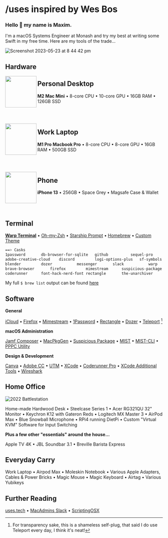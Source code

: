 # /uses inspired by Wes Bos

### Hello 👋 my name is Maxim. 
I'm a macOS Systems Engineer at Monash and try my best at writing some Swift in my free time. Here are my tools of the trade...

![Screenshot 2023-05-23 at 8 44 42 pm](https://github.com/maximlevey/Uses/assets/72744507/d70c5b7c-9be3-496a-8c4f-155dff660e2b)

## Hardware

<img align="left" width="100" height="100" src="https://github.com/maximlevey/Uses/assets/72744507/b321292f-2aa2-4418-b18b-709e27bcef11">

## Personal Desktop

**M2 Mac Mini** • 8-core CPU • 10-core GPU • 16GB RAM • 126GB SSD

<br/><br/>

<img align="left" width="100" height="100" src="https://github.com/maximlevey/Uses/assets/72744507/6525664f-d447-4719-8907-1238a91c9fc9">

## Work Laptop

**M1 Pro Macbook Pro** • 8-core CPU • 8-core GPU • 16GB RAM • 500GB SSD

<br/><br/>

<img align="left" width="100" height="100" src="https://github.com/maximlevey/Uses/assets/72744507/f9a6efd9-7d79-4a42-b5a2-2e70e5408abd">

## Phone

**iPhone 13** • 256GB • Space Grey • Magsafe Case & Wallet

<br/><br/>

## Terminal

[**Warp Terminal**](https://www.warp.dev/) • [Oh-my-Zsh](https://ohmyz.sh) • [Starship Prompt](https://starship.rs/) • [Homebrew](https://brew.sh/) • [Custom Theme](https://github.com/maximlevey/Uses/blob/main/Resources/warptheme.yaml) 

```bash
==> Casks
1password		db-browser-for-sqlite	github			sequel-pro		utm
adobe-creative-cloud	discord			logi-options-plus	sf-symbols		vnc-viewer
blender			dozer			messenger		slack			warp
brave-browser		firefox			mimestream		suspicious-package	wireshark
coderunner		font-hack-nerd-font	rectangle		the-unarchiver		zoom
```
My full `$ brew list` output can be found [here](https://github.com/maximlevey/Uses/blob/main/Resources/brewList.md)

## Software

**General**

[iCloud](https://www.icloud.com/) • [Firefox](https://www.mozilla.org/en-US/firefox/new/) • [Mimestream](https://mimestream.com/) • [1Password](https://1password.com/) • [Rectangle](https://rectangleapp.com/) • [Dozer](https://github.com/Mortennn/Dozer) • [Teleport](https://github.com/maximlevey/Teleport) [^1]

**macOS Administration**

[Jamf Composer](https://www.jamf.com/products/jamf-composer/) • [MacPkgGen](https://github.com/jorks/MacPkgGen) • [Suspicious Package](https://mothersruin.com/software/SuspiciousPackage/) • [MIST](https://github.com/ninxsoft/Mist) • [MIST-CLI](https://github.com/ninxsoft/mist-cli) • [PPPC Utility](https://github.com/jamf/PPPC-Utility)

**Design & Development**

[Canva](https://www.canva.com/) • [Adobe CC](https://www.adobe.com/au/creativecloud.html) • [UTM](https://getutm.app/) • [XCode](https://developer.apple.com/xcode/) • [Coderunner Pro](https://coderunnerapp.com/) • [XCode Additional Tools](https://developer.apple.com/download/all/?q=xcode%20additional%20tools) • [Wireshark](https://www.wireshark.org/)

## Home Office

![2022 Battlestation](https://github.com/maximlevey/Uses/assets/72744507/f694de2c-9869-4ec6-8251-6764dec946a2)


Home-made Hardwood Desk • Steelcase Series 1 • Acer RG321QU 32" Monitor • Keychron K12 with Gateron Reds • Logitech MX Master 3 • AirPod Max • Blue Snowball Microphone • RPi4 running DietPi • Custom "Virtual KVM" Software for Input Switching

**Plus a few other "essentials" around the house...**

Apple TV 4K • JBL Soundbar 3.1 • Breville Barista Express 

## Everyday Carry

Work Laptop • Airpod Max • Moleskin Notebook • Various Apple Adapters, Cables & Power Bricks • Magic Mouse • Magic Keyboard • Airtag • Various Yubikeys

## Further Reading
[uses.tech](https://uses.tech/like/apple) • [MacAdmins Slack](https://macadmins.slack.com/) • [ScriptingOSX](https://scriptingosx.com/)

[^1]: For transparency sake, this is a shameless self-plug, that said I do use Teleport every day, I think it's neat!
